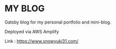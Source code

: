 # MY BLOG

Gatsby blog for my personal portfolio and mini-blog.

Deployed via AWS Amplify

Link : https://www.snowyuki31.com/
